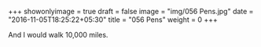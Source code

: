+++
showonlyimage = true
draft = false
image = "img/056 Pens.jpg"
date = "2016-11-05T18:25:22+05:30"
title = "056 Pens"
weight = 0
+++

And I would walk 10,000 miles.

